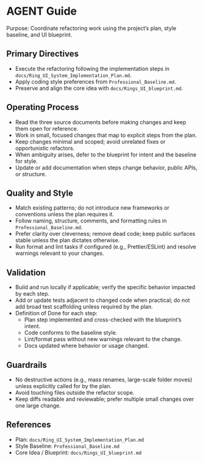 # AGENT Guide

Purpose: Coordinate refactoring work using the project’s plan, style baseline, and UI blueprint.

## Primary Directives
- Execute the refactoring following the implementation steps in `docs/Ring_UI_System_Implementation_Plan.md`.
- Apply coding style preferences from `Professional_Baseline.md`.
- Preserve and align the core idea with `docs/Rings_UI_blueprint.md`.

## Operating Process
- Read the three source documents before making changes and keep them open for reference.
- Work in small, focused changes that map to explicit steps from the plan.
- Keep changes minimal and scoped; avoid unrelated fixes or opportunistic refactors.
- When ambiguity arises, defer to the blueprint for intent and the baseline for style.
- Update or add documentation when steps change behavior, public APIs, or structure.

## Quality and Style
- Match existing patterns; do not introduce new frameworks or conventions unless the plan requires it.
- Follow naming, structure, comments, and formatting rules in `Professional_Baseline.md`.
- Prefer clarity over cleverness; remove dead code; keep public surfaces stable unless the plan dictates otherwise.
- Run format and lint tasks if configured (e.g., Prettier/ESLint) and resolve warnings relevant to your changes.

## Validation
- Build and run locally if applicable; verify the specific behavior impacted by each step.
- Add or update tests adjacent to changed code when practical; do not add broad test scaffolding unless required by the plan.
- Definition of Done for each step:
  - Plan step implemented and cross-checked with the blueprint’s intent.
  - Code conforms to the baseline style.
  - Lint/format pass without new warnings relevant to the change.
  - Docs updated where behavior or usage changed.

## Guardrails
- No destructive actions (e.g., mass renames, large-scale folder moves) unless explicitly called for by the plan.
- Avoid touching files outside the refactor scope.
- Keep diffs readable and reviewable; prefer multiple small changes over one large change.

## References
- Plan: `docs/Ring_UI_System_Implementation_Plan.md`
- Style Baseline: `Professional_Baseline.md`
- Core Idea / Blueprint: `docs/Rings_UI_blueprint.md`

